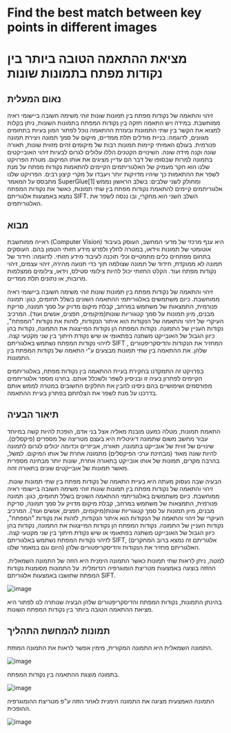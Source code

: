 # Find the best match between key points in different images
# מציאת ההתאמה הטובה ביותר בין נקודות מפתח בתמונות שונות

## נאום המעלית

זיהוי והתאמה של נקודות מפתח בין תמונות שונות זוהי משימה חשובה ביישומי ראיה ממוחשבת.
במידה ויש התאמה חזקה בין נקודות המפתח בתמונות השונות, ניתן בקלות למצוא את הקשר בין שתי התמונות ובעזרת ההתאמה נוכל לפתור המון בעיות בתחומים מגוונים, לדוגמה: בניית מודלים תלת ממדיים, מיקום על סמך תמונה ויצירת תמונה פנורמית.
בעולם האמיתי קיימות תמונות רבות של מיקומים זהים מזווית שונות, תאורה שונה וקנה מידה שונה.
השינויים הקטנים הללו עלולים לגרום לבעיות זיהוי האובייקטים בתמונה למרות שבסופו של דבר הם עדיין מציגים את אותו המיקום.
מטרת הפרויקט שלנו הוא חקר מעמיק של האלגוריתמים הקיימים להתאמות נקודות מפתח על מנת לשפר את ההתאמות כך שיהיו מדויקות יותר ויעבדו על מקרי קיצון רבים.
הפרויקט שלנו מתבסס על המאמר SuperGlue[1] ומחולק לשני שלבים:
בשלב הראשון נממש אלגוריתמים קיימים להתאמת נקודות מפתח בין שתי תמונות, כאשר את נקודות המפתח נמצא באמצעות אלגוריתם SIFT.
השלב השני הוא מחקרי, ובו ננסה לשפר את האלגוריתמים.


## מבוא

ראייה ממוחשבת (Computer Vision) היא ענף מרכזי של מדעי המחשב, העוסק בעיבוד אוטומטי של תמונות ווידאו, במטרה לחלץ ולפרש מידע חזותי הטמון בהם. העוסקים בתחום מפתחים כלים מתמטיים וכלי תוכנה לעיבוד מידע חזותי. לדוגמה: חידוד של תמונה לא ממוקדת, חידוד של תמונה שצולמה תוך כדי תנועה מהירה, זיהוי עצמים, זיהוי נקודות מפתח ועוד.
הקלט החזותי יכול להיות צילומי סטילס, וידאו, צילומים ממצלמות מרובות, או נתונים תלת ממדיים.

זיהוי והתאמה של נקודות מפתח בין תמונות שונות זוהי משימה חשובה ביישומי ראיה ממוחשבת.
כיום משתמשים באלגוריתמי ההתאמה השונים בשלל תחומים, כגון: תמונה פנורמית, התמצאות של משתמש במרחב, קבלת מיקום מדויק על סמך תמונה, סריקת מבנים, מיון תמונות על סמך קטגוריות שונות(מיקומים, חפצים, אנשים ועוד).
המרכיב העיקרי של זיהוי והתאמה של הנקודות הוא איתור הנקודות, לזהות את נקודות "המפתח", נקודות העניין של התמונה. נקודות המפתח הן נקודות המייצגות את התמונה, נקודות בהן כיוון הגבול של האובייקט משתנה בפתאומי או שיש נקודת חיתוך בין שני מקטעי קצה.
לזיהוי נקודות המפתח נשתמש באלגוריתם SIFT , המחזיר את הנקודות והדיסקריפטורים שלהן.
את ההתאמה בין שתי תמונות מבצעים ע"י התאמה של נקודות המפתח בין התמונות.

בפרויקט זה התמקדנו בחקירת בעיית ההתאמה בין נקודות מפתח, באלגוריתמים הקיימים לפתרון בעיה זו ובניסיון לשפר ולשכלל אותם. בחרנו מספר אלגוריתמים מפורסמים ושימושיים בהם ניסינו להבין את החלקים החשובים במטרה לממש אותם בדרכנו על מנת לשפר את הצלחתם בפתרון בעיית ההתאמה.




## תיאור הבעיה

התאמת תמונות, מטלה כמעט מובנת מאליה אצל בני אדם, הופכת להיות קשה במיוחד עבור מחשב משום שתמונה דיגיטלית היא בעצם מטריצה של מספרים (פיקסלים). שינויים של זווית של אובייקט בתמונה, תאורה, אביזרים וכדומה יכולים לגרום לתמונה להיות שונה מאוד (מבחינת ערכי הפיקסלים) מתמונה אחרת של אותו המיקום.  למשל, בהרבה מקרים, תמונות של אותו אובייקט בתאורה אחרת, שונות יותר מבחינה מספרית מאשר תמונות של אובייקטים שונים בתאורה זהה.

הבעיה שבה נעסוק מעתה היא בעיית התאמה של נקודות מפתח בין שתי תמונות שונות.
זיהוי והתאמה של נקודות מפתח בין תמונות שונות זוהי משימה חשובה ביישומי ראיה ממוחשבת.
כיום משתמשים באלגוריתמי ההתאמה השונים בשלל תחומים, כגון: תמונה פנורמית, התמצאות של משתמש במרחב, קבלת מיקום מדויק על סמך תמונה, סריקת מבנים, מיון תמונות על סמך קטגוריות שונות(מיקומים, חפצים, אנשים ועוד).
המרכיב העיקרי של זיהוי והתאמה של הנקודות הוא איתור הנקודות, לזהות את נקודות "המפתח", נקודות העניין של התמונה. נקודות המפתח הן נקודות המייצגות את התמונה, נקודות בהן כיוון הגבול של האובייקט משתנה בפתאומי או שיש נקודת חיתוך בין שני מקטעי קצה. לזיהוי נקודות המפתח נשתמש באלגוריתם SIFT, (אלגוריתם זה נמצא ברוב המחקרים היום וגם במאמר שלנו) האלגוריתם מחזיר את הנקודות והדיסקריפטורים שלהן.

למטה, ניתן לראות שתי תמונות כאשר התמונה הימנית היא הזזה של התמונה השמאלית.
ההזזה בוצעה באמצעות מטריצת הומוגרפיה רנדומלית.
על התמונות מסומנות נקודות המפתח שחושבו באמצעות אלגוריתם SIFT.

![image](https://user-images.githubusercontent.com/71725532/174116388-21d867b5-1e3a-4421-afc2-de5b64f5d5e7.png)


בהינתן התמונות, נקודות המפתח והדיסקריפטורים שלהן הבעיה שנותרה לנו לפתור היא מציאת ההתאמה הטובה ביותר בין נקודות המפתח השונות.



## תמונות להמחשת התהליך

התמונה השמאלית היא התמונה המקורית, מימין אפשר לראות את התמונה המוזזת.
 
![image](https://user-images.githubusercontent.com/71725532/174116773-191fd9ff-43f8-45ff-9951-ecc9001f101a.png)


בתמונה מוצגת ההתאמה בין נקודות המפתח.

 
![image](https://user-images.githubusercontent.com/71725532/174116802-7f4361f9-a57c-42d4-8ec1-487c002fa851.png)

התמונה האמצעית מציגה את התמונה הימנית לאחר הזזה ע"פ מטריצת ההומוגרפיה ההופכית.
 
![image](https://user-images.githubusercontent.com/71725532/174116827-19f40d3f-0339-46fa-aade-f4ef4eee2ad7.png)




